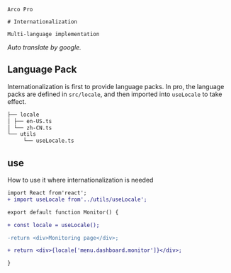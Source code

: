 `````
Arco Pro

# Internationalization

Multi-language implementation
`````

*Auto translate by google.*

## Language Pack

Internationalization is first to provide language packs. In pro, the language packs are defined in `src/locale`, and then imported into `useLocale` to take effect.

```bash
├── locale
│ ├── en-US.ts
│ └── zh-CN.ts
└── utils
     └── useLocale.ts
```

## use

How to use it where internationalization is needed

```diff
import React from'react';
+ import useLocale from'../utils/useLocale';

export default function Monitor() {

+ const locale = useLocale();

-return <div>Monitoring page</div>;

+ return <div>{locale['menu.dashboard.monitor']}</div>;

}
```
